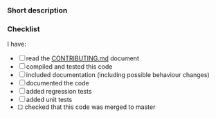 ### Short description
<!-- Write a small description of what this Pull Request fixes or provides, including the issue #s -->

### Checklist
<!-- please indicate if any of these things are done/included with this Pull Request. Not all boxes need to be checked for the Pull Request to be accepted -->
I have:
- [ ] read the [CONTRIBUTING.md](https://github.com/PowerDNS/pdns/blob/master/CONTRIBUTING.md) document
- [ ] compiled and tested this code
- [ ] included documentation (including possible behaviour changes)
- [ ] documented the code
- [ ] added regression tests
- [ ] added unit tests
- [ ] <!-- when not filing this Pull Request against the master branch --> checked that this code was merged to master
